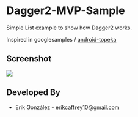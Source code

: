 # Dagger2-MVP-Sample

Simple List example to show how Dagger2 works.

Inspired in googlesamples / [android-topeka](https://github.com/googlesamples/android-topeka)


## Screenshot

![](https://aa1a5cf3c6e3569b77b29843c3f5b6ba8b369090.googledrive.com/host/0B9hNKr5AY4xXTXktOS11VlBaemM/2015-12-15.png)


Developed By
------------

* Erik González  - <erikcaffrey10@gmail.com>
